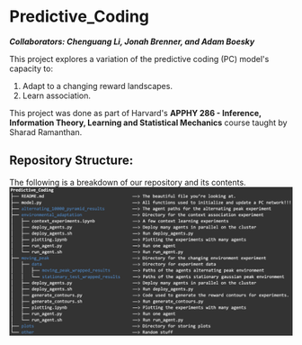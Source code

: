 # Predictive_Coding
***Collaborators: Chenguang Li, Jonah Brenner, and Adam Boesky***

This project explores a variation of the predictive coding (PC) model's capacity to:
1. Adapt to a changing reward landscapes.
2. Learn association.

This project was done as part of Harvard's **APPHY 286 - Inference, Information Theory, Learning and Statistical Mechanics** course taught by Sharad Ramanthan.

## Repository Structure:
The following is a breakdown of our repository and its contents.
![](other/repo_structure.png)